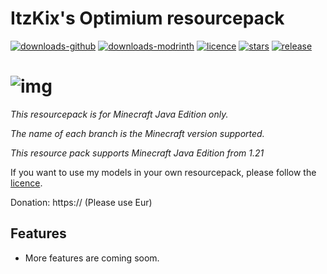 # ItzKix's Optimium resourcepack

[![downloads-github](https://img.shields.io/github/downloads/geforcelegend/minecraft-3d-default/total?logo=github)](https://github.com/GeForceLegend/Minecraft-3D-Default/releases)
[![downloads-modrinth](https://img.shields.io/modrinth/dt/3d-default?logo=modrinth)](https://modrinth.com/resourcepack/3d-default)
[![licence](https://img.shields.io/github/license/geforcelegend/minecraft-3d-default)](https://github.com/GeForceLegend/Minecraft-3D-Default/blob/1.17_snapshot/LICENSE)
[![stars](https://img.shields.io/github/stars/geforcelegend/minecraft-3d-default)](https://github.com/GeForceLegend/Minecraft-3D-Default)
[![release](https://img.shields.io/github/v/release/geforcelegend/minecraft-3d-default)](https://github.com/GeForceLegend/Minecraft-3D-Default/releases/latest)

# ![img](https://z3.ax1x.com/2021/06/28/RNPwgU.png)

*This resourcepack is for Minecraft Java Edition only.*

*The name of each branch is the Minecraft version supported.*

*This resource pack supports Minecraft Java Edition from 1.21*

If you want to use my models in your own resourcepack, please follow the [licence](./LICENCE).

Donation: https:// (Please use Eur)

## Features

- More features are coming soom.
